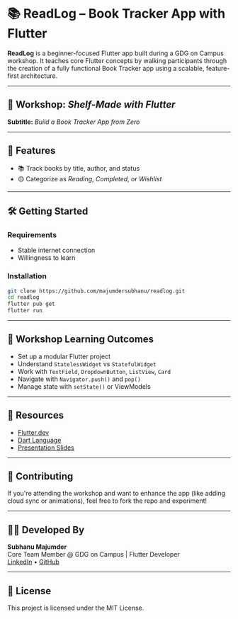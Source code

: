 # 📚 ReadLog – Book Tracker App with Flutter

**ReadLog** is a beginner-focused Flutter app built during a GDG on Campus workshop. It teaches core
Flutter concepts by walking participants through the creation of a fully functional Book Tracker app
using a scalable, feature-first architecture.

---

## 🚀 Workshop: _Shelf-Made with Flutter_

**Subtitle:** _Build a Book Tracker App from Zero_

---

## 🧹 Features

- 📚 Track books by title, author, and status
- 🟡 Categorize as _Reading_, _Completed_, or _Wishlist_

---

## 🛠️ Getting Started

### Requirements

- Stable internet connection
- Willingness to learn

### Installation

```bash
git clone https://github.com/majumdersubhanu/readlog.git
cd readlog
flutter pub get
flutter run
```

---

## 📘 Workshop Learning Outcomes

- Set up a modular Flutter project
- Understand `StatelessWidget` vs `StatefulWidget`
- Work with `TextField`, `DropdownButton`, `ListView`, `Card`
- Navigate with `Navigator.push()` and `pop()`
- Manage state with `setState()` or ViewModels

---

## 📓 Resources

- [Flutter.dev](https://flutter.dev)
- [Dart Language](https://dart.dev)
- [Presentation Slides](https://docs.google.com/presentation/d/e/2PACX-1vSiGvgxN5KpvpPohn7LpSO4gzr4KA_MavoF-DIfXAVNxjbyNv-0bwfoSMAqabLm9O9P4lN5gWZe0alX/pub?start=false&loop=false&delayms=3000)

---

## 🙌 Contributing

If you're attending the workshop and want to enhance the app (like adding cloud sync or
animations), feel free to fork the repo and experiment!

---

## 👨‍💻 Developed By

**Subhanu Majumder**  
Core Team Member @ GDG on Campus | Flutter Developer  
[LinkedIn](https://linkedin.com/in/subhanumajumder) • [GitHub](https://github.com/majumdersubhanu)

---

## 📄 License

This project is licensed under the MIT License.
